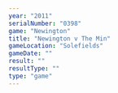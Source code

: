 ```yaml
---
year: "2011"
serialNumber: "0398" 
game: "Newington"
title: "Newington v The Min"
gameLocation: "Solefields"
gameDate: ""
result: ""
resultType: ""
type: "game"
---
```

